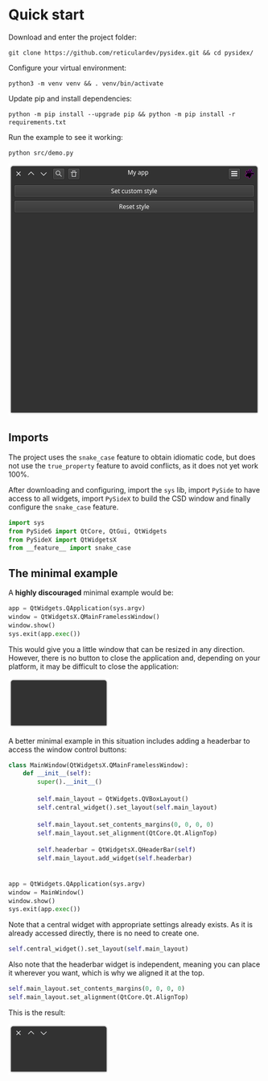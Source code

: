# Quick start

Download and enter the project folder:

```commandline
git clone https://github.com/reticulardev/pysidex.git && cd pysidex/
```

Configure your virtual environment:

```commandline
python3 -m venv venv && . venv/bin/activate
```

Update pip and install dependencies:

```commandline
python -m pip install --upgrade pip && python -m pip install -r requirements.txt
```

Run the example to see it working:

```commandline
python src/demo.py
```

![Image](img/demo.png "screenshot")

## Imports

The project uses the `snake_case` feature to obtain idiomatic 
code, but does not use the `true_property` feature to avoid 
conflicts, as it does not yet work 100%.

After downloading and configuring, import the `sys` lib, 
import `PySide` to have access to all widgets, import 
`PySideX` to build the CSD window and finally configure the 
`snake_case` feature.

```python
import sys
from PySide6 import QtCore, QtGui, QtWidgets
from PySideX import QtWidgetsX
from __feature__ import snake_case
```

## The minimal example

A **highly discouraged** minimal example would be:

```python
app = QtWidgets.QApplication(sys.argv)
window = QtWidgetsX.QMainFramelessWindow()
window.show()
sys.exit(app.exec())
```

This would give you a little window that can be resized in any 
direction. However, there is no button to close the application 
and, depending on your platform, it may be difficult to close 
the application:

![Image](img/min_window.png "screenshot")

A better minimal example in this situation includes adding a 
headerbar to access the window control buttons:

```python
class MainWindow(QtWidgetsX.QMainFramelessWindow):
    def __init__(self):
        super().__init__()
        
        self.main_layout = QtWidgets.QVBoxLayout()
        self.central_widget().set_layout(self.main_layout)
        
        self.main_layout.set_contents_margins(0, 0, 0, 0)
        self.main_layout.set_alignment(QtCore.Qt.AlignTop)

        self.headerbar = QtWidgetsX.QHeaderBar(self)
        self.main_layout.add_widget(self.headerbar)
        

app = QtWidgets.QApplication(sys.argv)
window = MainWindow()
window.show()
sys.exit(app.exec())
```

Note that a central widget with appropriate settings already exists. 
As it is already accessed directly, there is no need to create one.

```python
self.central_widget().set_layout(self.main_layout)
```

Also note that the headerbar widget is independent, meaning you can 
place it wherever you want, which is why we aligned it at the top.

```python
self.main_layout.set_contents_margins(0, 0, 0, 0)
self.main_layout.set_alignment(QtCore.Qt.AlignTop)
```

This is the result:

![Image](img/better_min_window_.png "screenshot")
